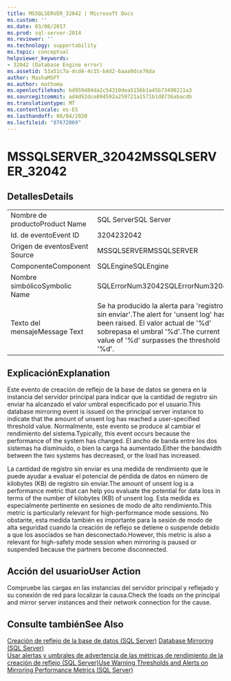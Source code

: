 ```yaml
---
title: MSSQLSERVER_32042 | Microsoft Docs
ms.custom: ''
ms.date: 03/08/2017
ms.prod: sql-server-2014
ms.reviewer: ''
ms.technology: supportability
ms.topic: conceptual
helpviewer_keywords:
- 32042 (Database Engine error)
ms.assetid: 53a51c7a-dcd4-4c15-b4d2-6aaa9dce76da
author: MashaMSFT
ms.author: mathoma
ms.openlocfilehash: bd959d84da2c54310dea5156b1a45b73490211a3
ms.sourcegitcommit: ad4d92dce894592a259721a1571b1d8736abacdb
ms.translationtype: MT
ms.contentlocale: es-ES
ms.lasthandoff: 08/04/2020
ms.locfileid: "87672069"
---
```

# <a name="mssqlserver_32042"></a><span data-ttu-id="fe503-102">MSSQLSERVER_32042</span><span class="sxs-lookup"><span data-stu-id="fe503-102">MSSQLSERVER_32042</span></span>
    
## <a name="details"></a><span data-ttu-id="fe503-103">Detalles</span><span class="sxs-lookup"><span data-stu-id="fe503-103">Details</span></span>  
  
|||  
|-|-|  
|<span data-ttu-id="fe503-104">Nombre de producto</span><span class="sxs-lookup"><span data-stu-id="fe503-104">Product Name</span></span>|<span data-ttu-id="fe503-105">SQL Server</span><span class="sxs-lookup"><span data-stu-id="fe503-105">SQL Server</span></span>|  
|<span data-ttu-id="fe503-106">Id. de evento</span><span class="sxs-lookup"><span data-stu-id="fe503-106">Event ID</span></span>|<span data-ttu-id="fe503-107">32042</span><span class="sxs-lookup"><span data-stu-id="fe503-107">32042</span></span>|  
|<span data-ttu-id="fe503-108">Origen de eventos</span><span class="sxs-lookup"><span data-stu-id="fe503-108">Event Source</span></span>|<span data-ttu-id="fe503-109">MSSQLSERVER</span><span class="sxs-lookup"><span data-stu-id="fe503-109">MSSQLSERVER</span></span>|  
|<span data-ttu-id="fe503-110">Componente</span><span class="sxs-lookup"><span data-stu-id="fe503-110">Component</span></span>|<span data-ttu-id="fe503-111">SQLEngine</span><span class="sxs-lookup"><span data-stu-id="fe503-111">SQLEngine</span></span>|  
|<span data-ttu-id="fe503-112">Nombre simbólico</span><span class="sxs-lookup"><span data-stu-id="fe503-112">Symbolic Name</span></span>|<span data-ttu-id="fe503-113">SQLErrorNum32042</span><span class="sxs-lookup"><span data-stu-id="fe503-113">SQLErrorNum32042</span></span>|  
|<span data-ttu-id="fe503-114">Texto del mensaje</span><span class="sxs-lookup"><span data-stu-id="fe503-114">Message Text</span></span>|<span data-ttu-id="fe503-115">Se ha producido la alerta para 'registro sin enviar'.</span><span class="sxs-lookup"><span data-stu-id="fe503-115">The alert for 'unsent log' has been raised.</span></span> <span data-ttu-id="fe503-116">El valor actual de '%d' sobrepasa el umbral '%d'.</span><span class="sxs-lookup"><span data-stu-id="fe503-116">The current value of '%d' surpasses the threshold '%d'.</span></span>|  
  
## <a name="explanation"></a><span data-ttu-id="fe503-117">Explicación</span><span class="sxs-lookup"><span data-stu-id="fe503-117">Explanation</span></span>  
 <span data-ttu-id="fe503-118">Este evento de creación de reflejo de la base de datos se genera en la instancia del servidor principal para indicar que la cantidad de registro sin enviar ha alcanzado el valor umbral especificado por el usuario.</span><span class="sxs-lookup"><span data-stu-id="fe503-118">This database mirroring event is issued on the principal server instance to indicate that the amount of unsent log has reached a user-specified threshold value.</span></span> <span data-ttu-id="fe503-119">Normalmente, este evento se produce al cambiar el rendimiento del sistema.</span><span class="sxs-lookup"><span data-stu-id="fe503-119">Typically, this event occurs because the performance of the system has changed.</span></span> <span data-ttu-id="fe503-120">El ancho de banda entre los dos sistemas ha disminuido, o bien la carga ha aumentado.</span><span class="sxs-lookup"><span data-stu-id="fe503-120">Either the bandwidth between the two systems has decreased, or the load has increased.</span></span>  
  
 <span data-ttu-id="fe503-121">La cantidad de registro sin enviar es una medida de rendimiento que le puede ayudar a evaluar el potencial de pérdida de datos en número de kilobytes (KB) de registro sin enviar.</span><span class="sxs-lookup"><span data-stu-id="fe503-121">The amount of unsent log is a performance metric that can help you evaluate the potential for data loss in terms of the number of kilobytes (KB) of unsent log.</span></span> <span data-ttu-id="fe503-122">Esta medida es especialmente pertinente en sesiones de modo de alto rendimiento.</span><span class="sxs-lookup"><span data-stu-id="fe503-122">This metric is particularly relevant for high-performance mode sessions.</span></span> <span data-ttu-id="fe503-123">No obstante, esta medida también es importante para la sesión de modo de alta seguridad cuando la creación de reflejo se detiene o suspende debido a que los asociados se han desconectado.</span><span class="sxs-lookup"><span data-stu-id="fe503-123">However, this metric is also a relevant for high-safety mode session when mirroring is paused or suspended because the partners become disconnected.</span></span>  
  
## <a name="user-action"></a><span data-ttu-id="fe503-124">Acción del usuario</span><span class="sxs-lookup"><span data-stu-id="fe503-124">User Action</span></span>  
 <span data-ttu-id="fe503-125">Compruebe las cargas en las instancias del servidor principal y reflejado y su conexión de red para localizar la causa.</span><span class="sxs-lookup"><span data-stu-id="fe503-125">Check the loads on the principal and mirror server instances and their network connection for the cause.</span></span>  
  
## <a name="see-also"></a><span data-ttu-id="fe503-126">Consulte también</span><span class="sxs-lookup"><span data-stu-id="fe503-126">See Also</span></span>  
 <span data-ttu-id="fe503-127">[Creación de reflejo de la base de datos &#40;SQL Server&#41;](../../database-engine/database-mirroring/database-mirroring-sql-server.md) </span><span class="sxs-lookup"><span data-stu-id="fe503-127">[Database Mirroring &#40;SQL Server&#41;](../../database-engine/database-mirroring/database-mirroring-sql-server.md) </span></span>  
 [<span data-ttu-id="fe503-128">Usar alertas y umbrales de advertencia de las métricas de rendimiento de la creación de reflejo &#40;SQL Server&#41;</span><span class="sxs-lookup"><span data-stu-id="fe503-128">Use Warning Thresholds and Alerts on Mirroring Performance Metrics &#40;SQL Server&#41;</span></span>](../../database-engine/database-mirroring/use-warning-thresholds-and-alerts-on-mirroring-performance-metrics-sql-server.md)  
  
  
